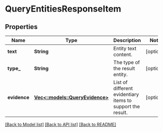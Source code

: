 # QueryEntitiesResponseItem

## Properties
Name | Type | Description | Notes
------------ | ------------- | ------------- | -------------
**text** | **String** | Entity text content. | [optional] 
**type_** | **String** | The type of the result entity. | [optional] 
**evidence** | [**Vec<::models::QueryEvidence>**](QueryEvidence.md) | List of different evidentiary items to support the result. | [optional] 

[[Back to Model list]](../README.md#documentation-for-models) [[Back to API list]](../README.md#documentation-for-api-endpoints) [[Back to README]](../README.md)


